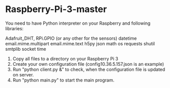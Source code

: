 # Raspberry-Pi-3-master

You need to have Python interpreter on your Raspberry and following libraries:

Adafruit_DHT, RPi.GPIO (or any other for the sensors)
datetime
email.mime.multipart
email.mime.text
h5py
json
math
os
requests
shutil
smtplib
socket
time

1. Copy all files to a directory on your Raspberry Pi 3
2. Create your own configuration file (config10.36.5.157.json is an example)
3. Run "python client.py &" to check, when the configuration file is updated on server.
4. Run "python main.py" to start the main program.

